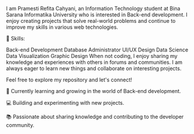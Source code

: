 I am Pramesti Refita Cahyani, an Information Technology student at Bina Sarana Informatika University who is interested in Back-end development. I enjoy creating projects that solve real-world problems and continue to improve my skills in various web technologies.

🔧 Skills:

Back-end Development
Database Administrator
UI/UX Design
Data Science
Data Visualization
Graphic Design
When not coding, I enjoy sharing my knowledge and experiences with others in forums and communities. I am always eager to learn new things and collaborate on interesting projects.

Feel free to explore my repository and let's connect!

🌱 Currently learning and growing in the world of Back-end development.

💻 Building and experimenting with new projects.

📚 Passionate about sharing knowledge and contributing to the developer community.
